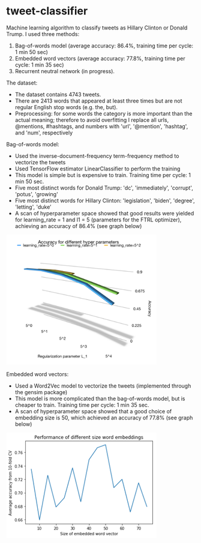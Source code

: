 # tweet-classifier
Machine learning algorithm to classify tweets as Hillary Clinton or Donald Trump. I used three methods:
1. Bag-of-words model (average accuracy: 86.4%, training time per cycle: 1 min 50 sec)
2. Embedded word vectors (average accuracy: 77.8%, training time per cycle: 1 min 35 sec)
3. Recurrent neutral network (in progress).

The dataset:
- The dataset contains 4743 tweets.
- There are 2413 words that appeared at least three times but are not regular English stop words (e.g. the, but).
- Preprocessing: for some words the category is more important than the actual meaning; therefore to avoid overfitting I replace all urls, @mentions, #hashtags, and numbers with 'url', '@mention', 'hashtag', and 'num', respectively

Bag-of-words model:
- Used the inverse-document-frequency term-frequency method to vectorize the tweets
- Used TensorFlow estimator LinearClassifier to perform the training
- This model is simple but is expensive to train. Training time per cycle: 1 min 50 sec.
- Five most distinct words for Donald Trump: 'dc', 'immediately', 'corrupt', 'potus', 'growing'
- Five most distinct words for Hillary Clinton:  'legislation', 'biden', 'degree', 'letting', 'duke’
- A scan of hyperparameter space showed that good results were yielded for learning_rate = 1 and l1 = 5 (parameters for the FTRL optimizer), achieving an accuracy of 86.4% (see graph below)


<img src="https://github.com/IvanChingLi/tweet-classifier/blob/master/BOW/log/hyperparam_plot.png" width="400">

Embedded word vectors:
- Used a Word2Vec model to vectorize the tweets (implemented through the gensim package)
- This model is more complicated than the bag-of-words model, but is cheaper to train. Training time per cycle: 1 min 35 sec.
- A scan of hyperparameter space showed that a good choice of embedding size is 50, which achieved an accuracy of 77.8% (see graph below)

<img src="https://github.com/IvanChingLi/tweet-classifier/blob/master/BOW_embedding/plot1.png" width="400">
